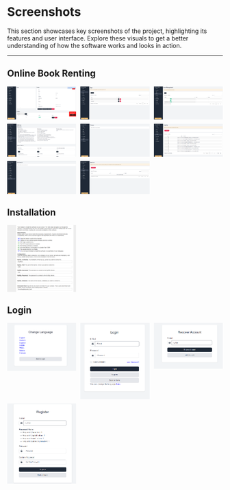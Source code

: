 # Screenshots

This section showcases key screenshots of the project, highlighting its features and user interface. Explore these visuals to get a better understanding of how the software works and looks in action.

-------------------

## Online Book Renting

<div style="display: grid; grid-template-columns: repeat(3, 1fr); gap: 10px;">
  <img src="./screenshots/site_book.png" alt="Login Language" style="width: 100%; height: auto;">
  <img src="./screenshots/site_tags.png" alt="Login Language" style="width: 100%; height: auto;">
  <img src="./screenshots/site_user.png" alt="Login" style="width: 100%; height: auto;">
  <img src="./screenshots/site_settings.png" alt="Recover" style="width: 100%; height: auto;">
  <img src="./screenshots/site_privacy.png" alt="Recover" style="width: 100%; height: auto;">
  <img src="./screenshots/site_logging.png" alt="Recover" style="width: 100%; height: auto;">
  <img src="./screenshots/site_impressum.png" alt="Recover" style="width: 100%; height: auto;">
  <img src="./screenshots/site_blacklist.png" alt="Recover" style="width: 100%; height: auto;">
</div>

## Installation

<div style="display: grid; grid-template-columns: repeat(3, 1fr); gap: 10px;">
  <img src="./screenshots/cms_install.png" alt="Login Language" style="width: 100%; height: auto;">
</div>

## Login

<div style="display: grid; grid-template-columns: repeat(3, 1fr); gap: 10px;">
  <img src="./screenshots/cms_login_language.png" alt="Login Language" style="width: 100%; height: auto;">
  <img src="./screenshots/cms_login_login.png" alt="Login" style="width: 100%; height: auto;">
  <img src="./screenshots/cms_login_recover.png" alt="Recover" style="width: 100%; height: auto;">
  <img src="./screenshots/cms_login_register.png" alt="Register" style="width: 100%; height: auto;">
</div>

